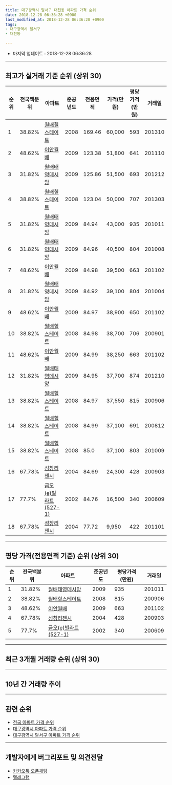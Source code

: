 ```yaml
---
title: 대구광역시 달서구 대천동 아파트 가격 순위
date: 2018-12-28 06:36:28 +0900
last_modified_at: 2018-12-28 06:36:28 +0900
tags:
- 대구광역시 달서구
- 대천동

---
```


* 마지막 업데이트 : 2018-12-28 06:36:28

---

## 최고가 실거래 기준 순위 (상위 30)


|순위|전국백분위|아파트|준공년도|전용면적|가격(만원)|평당가격(만원)|거래일|
|---|---|---|---|---|---|---|---|
|1|38.82%|[월배힐스테이트](https://search.naver.com/search.naver?query=%EB%8C%80%EA%B5%AC%EA%B4%91%EC%97%AD%EC%8B%9C+%EB%8B%AC%EC%84%9C%EA%B5%AC+%EB%8C%80%EC%B2%9C%EB%8F%99+%EC%9B%94%EB%B0%B0%ED%9E%90%EC%8A%A4%ED%85%8C%EC%9D%B4%ED%8A%B8)|2008|169.46|60,000|593|201310|
|2|48.62%|[이안월배](https://search.naver.com/search.naver?query=%EB%8C%80%EA%B5%AC%EA%B4%91%EC%97%AD%EC%8B%9C+%EB%8B%AC%EC%84%9C%EA%B5%AC+%EB%8C%80%EC%B2%9C%EB%8F%99+%EC%9D%B4%EC%95%88%EC%9B%94%EB%B0%B0)|2009|123.38|51,800|641|201110|
|3|31.82%|[월배태영데시앙](https://search.naver.com/search.naver?query=%EB%8C%80%EA%B5%AC%EA%B4%91%EC%97%AD%EC%8B%9C+%EB%8B%AC%EC%84%9C%EA%B5%AC+%EB%8C%80%EC%B2%9C%EB%8F%99+%EC%9B%94%EB%B0%B0%ED%83%9C%EC%98%81%EB%8D%B0%EC%8B%9C%EC%95%99)|2009|125.86|51,500|693|201212|
|4|38.82%|[월배힐스테이트](https://search.naver.com/search.naver?query=%EB%8C%80%EA%B5%AC%EA%B4%91%EC%97%AD%EC%8B%9C+%EB%8B%AC%EC%84%9C%EA%B5%AC+%EB%8C%80%EC%B2%9C%EB%8F%99+%EC%9B%94%EB%B0%B0%ED%9E%90%EC%8A%A4%ED%85%8C%EC%9D%B4%ED%8A%B8)|2008|123.04|50,000|707|201303|
|5|31.82%|[월배태영데시앙](https://search.naver.com/search.naver?query=%EB%8C%80%EA%B5%AC%EA%B4%91%EC%97%AD%EC%8B%9C+%EB%8B%AC%EC%84%9C%EA%B5%AC+%EB%8C%80%EC%B2%9C%EB%8F%99+%EC%9B%94%EB%B0%B0%ED%83%9C%EC%98%81%EB%8D%B0%EC%8B%9C%EC%95%99)|2009|84.94|43,000|935|201011|
|6|31.82%|[월배태영데시앙](https://search.naver.com/search.naver?query=%EB%8C%80%EA%B5%AC%EA%B4%91%EC%97%AD%EC%8B%9C+%EB%8B%AC%EC%84%9C%EA%B5%AC+%EB%8C%80%EC%B2%9C%EB%8F%99+%EC%9B%94%EB%B0%B0%ED%83%9C%EC%98%81%EB%8D%B0%EC%8B%9C%EC%95%99)|2009|84.96|40,500|804|201008|
|7|48.62%|[이안월배](https://search.naver.com/search.naver?query=%EB%8C%80%EA%B5%AC%EA%B4%91%EC%97%AD%EC%8B%9C+%EB%8B%AC%EC%84%9C%EA%B5%AC+%EB%8C%80%EC%B2%9C%EB%8F%99+%EC%9D%B4%EC%95%88%EC%9B%94%EB%B0%B0)|2009|84.98|39,500|663|201102|
|8|31.82%|[월배태영데시앙](https://search.naver.com/search.naver?query=%EB%8C%80%EA%B5%AC%EA%B4%91%EC%97%AD%EC%8B%9C+%EB%8B%AC%EC%84%9C%EA%B5%AC+%EB%8C%80%EC%B2%9C%EB%8F%99+%EC%9B%94%EB%B0%B0%ED%83%9C%EC%98%81%EB%8D%B0%EC%8B%9C%EC%95%99)|2009|84.92|39,100|804|201004|
|9|48.62%|[이안월배](https://search.naver.com/search.naver?query=%EB%8C%80%EA%B5%AC%EA%B4%91%EC%97%AD%EC%8B%9C+%EB%8B%AC%EC%84%9C%EA%B5%AC+%EB%8C%80%EC%B2%9C%EB%8F%99+%EC%9D%B4%EC%95%88%EC%9B%94%EB%B0%B0)|2009|84.97|38,900|650|201102|
|10|38.82%|[월배힐스테이트](https://search.naver.com/search.naver?query=%EB%8C%80%EA%B5%AC%EA%B4%91%EC%97%AD%EC%8B%9C+%EB%8B%AC%EC%84%9C%EA%B5%AC+%EB%8C%80%EC%B2%9C%EB%8F%99+%EC%9B%94%EB%B0%B0%ED%9E%90%EC%8A%A4%ED%85%8C%EC%9D%B4%ED%8A%B8)|2008|84.98|38,700|706|200901|
|11|48.62%|[이안월배](https://search.naver.com/search.naver?query=%EB%8C%80%EA%B5%AC%EA%B4%91%EC%97%AD%EC%8B%9C+%EB%8B%AC%EC%84%9C%EA%B5%AC+%EB%8C%80%EC%B2%9C%EB%8F%99+%EC%9D%B4%EC%95%88%EC%9B%94%EB%B0%B0)|2009|84.99|38,250|663|201102|
|12|31.82%|[월배태영데시앙](https://search.naver.com/search.naver?query=%EB%8C%80%EA%B5%AC%EA%B4%91%EC%97%AD%EC%8B%9C+%EB%8B%AC%EC%84%9C%EA%B5%AC+%EB%8C%80%EC%B2%9C%EB%8F%99+%EC%9B%94%EB%B0%B0%ED%83%9C%EC%98%81%EB%8D%B0%EC%8B%9C%EC%95%99)|2009|84.95|37,700|874|201210|
|13|38.82%|[월배힐스테이트](https://search.naver.com/search.naver?query=%EB%8C%80%EA%B5%AC%EA%B4%91%EC%97%AD%EC%8B%9C+%EB%8B%AC%EC%84%9C%EA%B5%AC+%EB%8C%80%EC%B2%9C%EB%8F%99+%EC%9B%94%EB%B0%B0%ED%9E%90%EC%8A%A4%ED%85%8C%EC%9D%B4%ED%8A%B8)|2008|84.97|37,550|815|200906|
|14|38.82%|[월배힐스테이트](https://search.naver.com/search.naver?query=%EB%8C%80%EA%B5%AC%EA%B4%91%EC%97%AD%EC%8B%9C+%EB%8B%AC%EC%84%9C%EA%B5%AC+%EB%8C%80%EC%B2%9C%EB%8F%99+%EC%9B%94%EB%B0%B0%ED%9E%90%EC%8A%A4%ED%85%8C%EC%9D%B4%ED%8A%B8)|2008|84.99|37,100|691|200812|
|15|38.82%|[월배힐스테이트](https://search.naver.com/search.naver?query=%EB%8C%80%EA%B5%AC%EA%B4%91%EC%97%AD%EC%8B%9C+%EB%8B%AC%EC%84%9C%EA%B5%AC+%EB%8C%80%EC%B2%9C%EB%8F%99+%EC%9B%94%EB%B0%B0%ED%9E%90%EC%8A%A4%ED%85%8C%EC%9D%B4%ED%8A%B8)|2008|85.0|37,100|803|201009|
|16|67.78%|[성창리젠시](https://search.naver.com/search.naver?query=%EB%8C%80%EA%B5%AC%EA%B4%91%EC%97%AD%EC%8B%9C+%EB%8B%AC%EC%84%9C%EA%B5%AC+%EB%8C%80%EC%B2%9C%EB%8F%99+%EC%84%B1%EC%B0%BD%EB%A6%AC%EC%A0%A0%EC%8B%9C)|2004|84.69|24,300|428|200903|
|17|77.7%|[금오(e)빌라트(527-1)](https://search.naver.com/search.naver?query=%EB%8C%80%EA%B5%AC%EA%B4%91%EC%97%AD%EC%8B%9C+%EB%8B%AC%EC%84%9C%EA%B5%AC+%EB%8C%80%EC%B2%9C%EB%8F%99+%EA%B8%88%EC%98%A4%28e%29%EB%B9%8C%EB%9D%BC%ED%8A%B8%28527-1%29)|2002|84.76|16,500|340|200609|
|18|67.78%|[성창리젠시](https://search.naver.com/search.naver?query=%EB%8C%80%EA%B5%AC%EA%B4%91%EC%97%AD%EC%8B%9C+%EB%8B%AC%EC%84%9C%EA%B5%AC+%EB%8C%80%EC%B2%9C%EB%8F%99+%EC%84%B1%EC%B0%BD%EB%A6%AC%EC%A0%A0%EC%8B%9C)|2004|77.72|9,950|422|201101|


---

## 평당 가격(전용면적 기준) 순위 (상위 30)


|순위|전국백분위|아파트|준공년도|평당가격(만원)|거래일|
|---|---|---|---|---|---|
|1|31.82%|[월배태영데시앙](https://search.naver.com/search.naver?query=%EB%8C%80%EA%B5%AC%EA%B4%91%EC%97%AD%EC%8B%9C+%EB%8B%AC%EC%84%9C%EA%B5%AC+%EB%8C%80%EC%B2%9C%EB%8F%99+%EC%9B%94%EB%B0%B0%ED%83%9C%EC%98%81%EB%8D%B0%EC%8B%9C%EC%95%99)|2009|935|201011|
|2|38.82%|[월배힐스테이트](https://search.naver.com/search.naver?query=%EB%8C%80%EA%B5%AC%EA%B4%91%EC%97%AD%EC%8B%9C+%EB%8B%AC%EC%84%9C%EA%B5%AC+%EB%8C%80%EC%B2%9C%EB%8F%99+%EC%9B%94%EB%B0%B0%ED%9E%90%EC%8A%A4%ED%85%8C%EC%9D%B4%ED%8A%B8)|2008|815|200906|
|3|48.62%|[이안월배](https://search.naver.com/search.naver?query=%EB%8C%80%EA%B5%AC%EA%B4%91%EC%97%AD%EC%8B%9C+%EB%8B%AC%EC%84%9C%EA%B5%AC+%EB%8C%80%EC%B2%9C%EB%8F%99+%EC%9D%B4%EC%95%88%EC%9B%94%EB%B0%B0)|2009|663|201102|
|4|67.78%|[성창리젠시](https://search.naver.com/search.naver?query=%EB%8C%80%EA%B5%AC%EA%B4%91%EC%97%AD%EC%8B%9C+%EB%8B%AC%EC%84%9C%EA%B5%AC+%EB%8C%80%EC%B2%9C%EB%8F%99+%EC%84%B1%EC%B0%BD%EB%A6%AC%EC%A0%A0%EC%8B%9C)|2004|428|200903|
|5|77.7%|[금오(e)빌라트(527-1)](https://search.naver.com/search.naver?query=%EB%8C%80%EA%B5%AC%EA%B4%91%EC%97%AD%EC%8B%9C+%EB%8B%AC%EC%84%9C%EA%B5%AC+%EB%8C%80%EC%B2%9C%EB%8F%99+%EA%B8%88%EC%98%A4%28e%29%EB%B9%8C%EB%9D%BC%ED%8A%B8%28527-1%29)|2002|340|200609|


---

## 최근 3개월 거래량 순위 (상위 30)


<div style="width:100%;">
    <canvas id="deal_count_ranking" height="250"></canvas>
</div>


<script>
new Chart(document.getElementById("deal_count_ranking"), {
    type: 'horizontalBar',
    data: {
        labels: ['월배힐스테이트', '월배태영데시앙', '이안월배'],
        datasets: [{
            label: '실거래 수',
            data: [13, 5, 4],
            borderColor: "rgba(255, 0, 128, 1)",
            backgroundColor: "rgba(255, 0, 128, 0.5)",
            fill: false,
        }]
    },
    options: {
        responsive: true,
        title: {
            display: true,
            text: '최근 3개월 거래량 순위'
        },
        tooltips: {
            mode: 'index',
            intersect: false,
            callbacks: {
                title: function(tooltipItems, data) {
                    return "실거래 수:";
                },
                label: function(tooltipItem, data) {
                    return data.labels[tooltipItem.index] + ": " + tooltipItem.xLabel;
                }
            }
        },
        hover: {
            mode: 'nearest',
            intersect: true
        },
        scales: {
            xAxes: [{
                display: true,
                scaleLabel: {
                    display: true,
                    labelString: '실거래 수'
                },
                ticks: {
                    suggestedMin: 0,
                }
            }],
            yAxes: [{
                display: true,
                ticks: {
                    autoSkip: false,
                    callback: function(value, index, values) {
                        if (value.length > 15)
                            return value.substr(0, 13) + "...";
                        else
                            return value;
                    }
                },
                scaleLabel: {
                    display: false,
                }
            }]
        }
    }
});

</script>


---

## 10년 간 거래량 추이


<div style="width:100%;">
    <canvas id="deal_progress" height="250"></canvas>
</div>

<script>
new Chart(document.getElementById("deal_progress"), {
    type: 'line',
    data: {
        labels: ['200812','200901','200902','200903','200904','200905','200906','200907','200908','200909','200910','200911','200912','201001','201002','201003','201004','201005','201006','201007','201008','201009','201010','201011','201012','201101','201102','201103','201104','201105','201106','201107','201108','201109','201110','201111','201112','201201','201202','201203','201204','201205','201206','201207','201208','201209','201210','201211','201212','201301','201302','201303','201304','201305','201306','201307','201308','201309','201310','201311','201312','201401','201402','201403','201404','201405','201406','201407','201408','201409','201410','201411','201412','201501','201502','201503','201504','201505','201506','201507','201508','201509','201510','201511','201512','201601','201602','201603','201604','201605','201606','201607','201608','201609','201610','201611','201612','201701','201702','201703','201704','201705','201706','201707','201708','201709','201710','201711','201712','201801','201802','201803','201804','201805','201806','201807','201808','201809','201810','201811','201812'],
        datasets: [{
            label: '실거래 수',
            pointRadius: 1,
            data: [5, 1, 0, 3, 2, 1, 43, 3, 17, 2, 0, 2, 21, 9, 14, 10, 13, 4, 3, 2, 2, 67, 31, 83, 69, 27, 44, 42, 35, 31, 30, 30, 32, 26, 28, 21, 14, 5, 4, 7, 13, 7, 6, 11, 4, 37, 45, 38, 22, 24, 32, 24, 42, 27, 19, 11, 19, 24, 28, 8, 13, 8, 11, 4, 8, 7, 8, 6, 17, 23, 24, 22, 14, 8, 16, 31, 11, 11, 17, 14, 8, 6, 6, 1, 3, 2, 2, 5, 2, 1, 3, 4, 12, 8, 12, 12, 5, 3, 10, 14, 7, 11, 23, 15, 18, 12, 6, 11, 8, 13, 8, 25, 5, 15, 8, 2, 9, 7, 13, 7, 2],
            borderColor: "rgba(255, 201, 14, 1)",
            backgroundColor: "rgba(255, 201, 14, 0.5)",
            fill: true,
        }]
    },
    options: {
        responsive: true,
        title: {
            display: true,
            text: '10년간 거래량 추이'
        },
        tooltips: {
            mode: 'index',
            intersect: false,
        },
        hover: {
            mode: 'nearest',
            intersect: true
        },
        scales: {
            xAxes: [{
                display: true,
                scaleLabel: {
                    display: true,
                    labelString: '년/월'
                }
            }],
            yAxes: [{
                display: true,
                ticks: {
                    suggestedMin: 0,
                },
                scaleLabel: {
                    display: true,
                    labelString: '실거래 수'
                }
            }]
        }
    }
});

</script>


---

## 관련 순위

- [전국 아파트 가격 순위](https://inasie.github.io/apt-ranking/전국)
- [대구광역시 아파트 가격 순위](https://inasie.github.io/apt-ranking/대구광역시)
- [대구광역시 달서구 아파트 가격 순위](https://inasie.github.io/apt-ranking/대구광역시-달서구)


---

## 개발자에게 버그리포트 및 의견전달

- [카카오톡 오픈채팅](https://open.kakao.com/o/gLJUAP4)
- [텔레그램](https://t.me/inasie)

